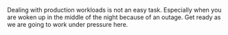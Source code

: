 Dealing with production workloads is not an easy task. Especially when you are woken up in the middle of the night because of an outage. Get ready as we are going to work under pressure here.